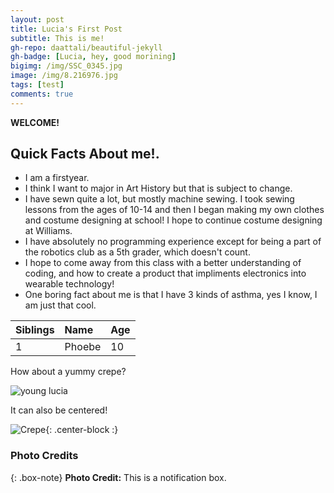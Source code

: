 ```yaml
---
layout: post
title: Lucia's First Post
subtitle: This is me!
gh-repo: daattali/beautiful-jekyll
gh-badge: [Lucia, hey, good morining]
bigimg: /img/SSC_0345.jpg
image: /img/8.216976.jpg
tags: [test]
comments: true
---
```


**WELCOME!**

## Quick Facts About me!. 

- I am a firstyear. 
- I think I want to major in Art History but that is subject to change. 
- I have sewn quite a lot, but mostly machine sewing. I took sewing lessons from the ages of 10-14 and then I began making my own clothes and costume designing at school! I hope to continue costume designing at Williams. 
- I have absolutely no programming experience except for being a part of the robotics club as a 5th grader, which doesn't count.
- I hope to come away from this class with a better understanding of coding, and how to create a product that impliments electronics into wearable technology!
- One boring fact about me is that I have 3 kinds of asthma, yes I know, I am just that cool. 

| Siblings | Name | Age |
| :------ |:--- | :--- |
| 1 | Phoebe | 10 |


How about a yummy crepe?

![young lucia](images.jpeg)

It can also be centered!

![Crepe](https://s3-media3.fl.yelpcdn.com/bphoto/cQ1Yoa75m2yUFFbY2xwuqw/348s.jpg){: .center-block :}


### Photo Credits

{: .box-note}
**Photo Credit:** This is a notification box.

